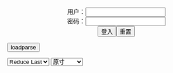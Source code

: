 <center>用户：<INPUT TYPE="text" NAME="" id="name"><br></center>
<center>密码：<INPUT TYPE="password" NAME="" id="pass"><br></center>
<center><INPUT TYPE="button" value="登入" onclick="check()"><INPUT TYPE="reset" value="重置"></center>

<div style="display: none" id="mdm" name="dmd">
  <button onclick="location.reload()">Cover 0</button>
</div>

<button style="display: none" name="dmd" onclick="toggleb()">toggle</button>
<button onclick="loadparse()">loadparse</button>

<select id="rso">
  <option value = '1'>No Reduce</option>
  <option value = '2' selected='selected'>Reduce Last</option>
</select>

<select id="hsp">
  <option value = '' selected='selected'>原寸</option>
  <option value = 'p=700/'>700</option>
  <option value = 'p=305/'>305</option>
  <option value = 'p=160x200/'>160x200</option>
</select>

<br>
<div style="display: none" id="mdc" name="dmd">
</div>

<pre style="display: none" id = "raw">
<!-- 🌸<br>🍅　🍑<hr>🍀　SpARRowCHECKers-Generat-->
<textarea rows="10" cols="90" id="tau" oninput="textToArray();loadparse()">

https://static.hentai-cosplays.com/upload/20160202/9/8509/p=700/12.jpg
https://static.hentai-cosplays.com/upload/20160202/9/8646/p=700/12.jpg
https://static.hentai-cosplays.com/upload/20130415/2/1476/p=700/214.jpg

</textarea><br><!-- 🍀<br>🍑　🍅<hr>🌸 -->

<textarea rows="30" cols="100" id="tar" oninput="loadparse()">

丹雫ひよ part 69 - エロコスプレ
https://ja.hentai-cosplays.com/image/hiyo-nishizuku-69/

https://static.hentai-cosplays.com/upload/20160202/9/8509/p=700/12.jpg

<font size="1" style="color:#DCDCDC">2022-03-13</font>

<font size="2"><b>
丹雫ひよ part 206 - エロコスプレ</b></font><br>
https://ja.hentai-cosplays.com/image/hiyo-nishizuku-206/

<font size="1" style="color:#DCDCDC"><b>2021/12/15 下午2:51:37</b></font><br>

<font size="2"><b>
[ひよひよくらぶ] Petit charm fleur 01 Mirim [ひよひよくらぶ] Petit charm fleur 01 Mirim - エロコスプレ</b></font><br>
https://ja.hentai-cosplays.com/image/-petit-charm-fleur-01-mirim--petit-charm-fleur-01-mirim-1/

<font size="1" style="color:#DCDCDC"><b>2021/12/15 下午3:14:40</b></font><br>

<font size="2"><b>
Married Secretary Fucks Client half her Age</b></font><br>
https://www.pornhub.com/view_video.php?viewkey=ph619ce5d8bb9d1

Married Secretary Fucks Client half her Age

<font size="1" style="color:#DCDCDC"><b>2021/12/17 下午10:06:28</b></font><br>

<font size="2"><b>
Jada Bandz & Gfs Dominate Ex Boyfriend</b></font><br>
https://www.pornhub.com/view_video.php?viewkey=ph60de836f6dbbf

Jada Bandz & Gfs Dominate Ex Boyfriend

<font size="1" style="color:#DCDCDC"><b>2021/12/17 下午10:10:18</b></font><br>

<font size="2"><b>
Big Japanese Boobs 巨乳 - Porn Video Playlist from GerManOneX | Pornhub.com</b></font><br>
https://www.pornhub.com/playlist/131579932

Big Japanese Boobs 巨乳 - Porn Video Playlist from GerManOneX | Pornhub.com

<font size="1" style="color:#DCDCDC"><b>2021/12/17 下午10:17:50</b></font><br>

<font size="2"><b>
Huge Tits on Japanese Amateur Rio - Blowjob, Finger Fucking, Titty Fuck with Sexy Amateur Pt 3</b></font><br>
https://www.pornhub.com/view_video.php?viewkey=ph61ada1d32d91c

Huge Tits on Japanese Amateur Rio - Blowjob, Finger Fucking, Titty Fuck with Sexy Amateur Pt 3

<font size="1" style="color:#DCDCDC"><b>2021/12/17 下午10:06:42</b></font><br>

<font size="2"><b>
Jacky Lawless Likes getting Fucked having Hot Cumshots Germangoogirls</b></font><br>
https://www.pornhub.com/view_video.php?viewkey=ph5e4fe7fc75367

https://di.phncdn.com/videos/202002/21/286491852/original/(m=eafTGgaaaa)(mh=mq2zvNprfB51iz2q)9.jpg

<font size="1" style="color:#DCDCDC"><b>2021/12/16 下午11:19:50</b></font><br>

<font size="2"><b>
Kitty Core and Mugur Give the most Motivating Pro Porn Statetement</b></font><br>
https://www.pornhub.com/view_video.php?viewkey=1774887881

https://di.phncdn.com/videos/201501/22/37896631/original/(m=eafTGgaaaa)(mh=hImOiTYsFpYwc4d7)16.jpg

<font size="1" style="color:#DCDCDC"><b>2021/12/16 下午11:49:33</b></font><br>

<font size="2"><b>
KittyCore Und Ihr Erster Arschfick Tut so Richtig Weh</b></font><br>
https://www.pornhub.com/view_video.php?viewkey=ph5a8a61843019c

https://di.phncdn.com/videos/201802/19/155197012/original/(m=eafTGgaaaa)(mh=pBAYZSyhboF03NQ8)9.jpg

<font size="1" style="color:#DCDCDC"><b>2021/12/16 下午11:45:28</b></font><br>

<font size="2"><b>
Tattooed Calisi Ink Sucks a Train of Dicks - German Goo Girls</b></font><br>
https://www.pornhub.com/view_video.php?viewkey=ph59cba54ac496e

https://di.phncdn.com/videos/201709/27/134552071/original/(m=eafTGgaaaa)(mh=X7jNYG8uI8KG6esA)6.jpg

<font size="1" style="color:#DCDCDC"><b>2021/12/16 下午11:33:54</b></font><br>

<font size="2"><b>
Calisi Ink Smiling & having a Fun Time trying out Pee Play</b></font><br>
https://www.pornhub.com/view_video.php?viewkey=ph6023bcd294810

https://ei.phncdn.com/videos/202102/10/383338832/thumbs_5/(m=eafTGgaaaa)(mh=2TqYnRhR79MGpcF5)4.jpg

<font size="1" style="color:#DCDCDC"><b>2021/12/16 下午11:36:07</b></font><br>

<font size="2"><b>
Mellanie Monroe and her Magic Pussy take on Brickzilla</b></font><br>
https://www.pornhub.com/view_video.php?viewkey=ph6169839a3f855

https://ei.phncdn.com/videos/202110/15/396411681/original/(m=eafTGgaaaa)(mh=nn5a5sXgWvySDIAD)11.jpg

<font size="1" style="color:#DCDCDC"><b>2021/12/16 下午10:57:22</b></font><br>

<font size="2"><b>
Breast Fed - Scene 2</b></font><br>
https://www.pornhub.com/view_video.php?viewkey=758130307

https://di.phncdn.com/videos/201304/05/11080281/original/(m=eafTGgaaaa)(mh=Q6UsiB2FuJBDRgse)7.jpg

<font size="1" style="color:#DCDCDC"><b>2021/12/16 下午11:06:15</b></font><br>

<font size="2"><b>
Cherokee D ASS - OIled Big Ass Pounding</b></font><br>
https://www.pornhub.com/view_video.php?viewkey=ph594ccc03f20a5

https://ei.phncdn.com/videos/201706/23/121543631/original/(m=eafTGgaaaa)(mh=Pmm6PdT9unYgaZaY)14.jpg

<font size="1" style="color:#DCDCDC"><b>2021/12/16 下午11:14:59</b></font><br>

Samanttha 38g
190212_2302_720P_1500K_114557451

</textarea>
</pre>

<script src="https://cdn.jsdelivr.net/npm/jquery@3.5.1/dist/jquery.min.js"></script>

<link rel="stylesheet" href="https://cdn.jsdelivr.net/gh/fancyapps/fancybox@3.5.7/dist/jquery.fancybox.min.css" />
<script src="https://cdn.jsdelivr.net/gh/fancyapps/fancybox@3.5.7/dist/jquery.fancybox.min.js"></script>

<script type="text/javascript">

var __urlRegex = /(\b(https?|ftp|file):\/\/[-A-Z0-9+&@#\/%?=~_|!:,.;]*[-A-Z0-9+&@#\/%=~_|])/ig;
var __imgRegex = /\.(?:jpe?g|gif|png)$/i;

textToArray();
loadparse();

function parseURL($string){

    var exp = __urlRegex;
    return $string.replace(exp,function(match){
            __imgRegex.lastIndex=0;
            if(__imgRegex.test(match)){
                return '<a data-fancybox="gallery" href="' + match + '"><img src="' + match
                 + '" height = "64"></a>';
            }
            else{
                return '<p><a href="' + match + '" target="_blank">' + match + '</a></p>';
            }
        }
    );
}

function textToArray(){
  var textArea = document.getElementById("tau");
  var arrayFromTextArea = textArea.value.split(String.fromCharCode(10));
  for ( var i = 0; i < arrayFromTextArea.length; i++ ) {
    generateM(arrayFromTextArea[i]);
  }
}

function generateM(url) {
  mdm.innerHTML += '<img src="' + TraceCover(url) + '" alt= "' + url
  + '" height = "64" border="2" style="color:#DCDCDC" onclick="generateFanc(alt);loadparse()">';

}

function TraceCover(url) {
  var SegmentArr = url.split('/');

  var Extens = SegmentArr.slice(-1).join().split('.').pop();
  var SegmentCount = SegmentArr.length - 2;

  var TopHalf = SegmentArr.slice(0,SegmentCount).join('/');

  return TopHalf + '/p=160x200/1.' + Extens + '\n';

}

function generateFanc(url) {
  var SegmentArr = url.split('/');
  var GeneratCount = SegmentArr.slice(-1).join().split('.').shift();
  var Extens = SegmentArr.slice(-1).join().split('.').pop();
  var SegmentCount = SegmentArr.length;
  var ReduceSegments = document.getElementById('rso').value;
  var HentaiSizeP = document.getElementById('hsp').value;
  var TopHalf = SegmentArr.slice(0,SegmentCount - ReduceSegments).join('/');
  tar.innerHTML = '';

  for (var j = 1; j <= GeneratCount; j++) {
    tar.innerHTML += TopHalf + '/' + HentaiSizeP + j + '.' + Extens + '\n';
  }
}

function loadparse() {
  mdc.innerHTML = parseURL(tar.value);
}

function check(){
  var name=document.getElementById("name").value;
  var pass=document.getElementById("pass").value;
  if(name==!/[^\s]/.test(new Date().getTime()) && pass==String.fromCharCode(window.atob("MTIx"))){
    var nd = document.getElementsByName("dmd");
    for (var i = 0; i <= nd.length; i++) {
      nd[i].style.display = "";
      }
      }else{
      }
}

function toggleb() {
  var x = document.getElementById("raw");
  if (x.style.display === "none") {
    x.style.display = "";
  } else {
    x.style.display = "none";
  }
}

</script>
